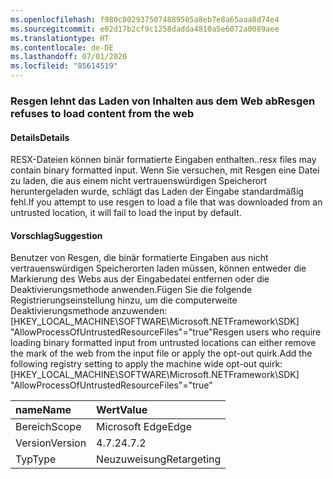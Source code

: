 ```yaml
---
ms.openlocfilehash: f980c8029375074889505a8eb7e8a65aaa8d74e4
ms.sourcegitcommit: e02d17b2cf9c1258dadda4810a5e6072a0089aee
ms.translationtype: HT
ms.contentlocale: de-DE
ms.lasthandoff: 07/01/2020
ms.locfileid: "85614519"
---
```

### <a name="resgen-refuses-to-load-content-from-the-web"></a><span data-ttu-id="2b2b3-101">Resgen lehnt das Laden von Inhalten aus dem Web ab</span><span class="sxs-lookup"><span data-stu-id="2b2b3-101">Resgen refuses to load content from the web</span></span>

#### <a name="details"></a><span data-ttu-id="2b2b3-102">Details</span><span class="sxs-lookup"><span data-stu-id="2b2b3-102">Details</span></span>

<span data-ttu-id="2b2b3-103">RESX-Dateien können binär formatierte Eingaben enthalten.</span><span class="sxs-lookup"><span data-stu-id="2b2b3-103">.resx files may contain binary formatted input.</span></span> <span data-ttu-id="2b2b3-104">Wenn Sie versuchen, mit Resgen eine Datei zu laden, die aus einem nicht vertrauenswürdigen Speicherort heruntergeladen wurde, schlägt das Laden der Eingabe standardmäßig fehl.</span><span class="sxs-lookup"><span data-stu-id="2b2b3-104">If you attempt to use resgen to load a file that was downloaded from an untrusted location, it will fail to load the input by default.</span></span>

#### <a name="suggestion"></a><span data-ttu-id="2b2b3-105">Vorschlag</span><span class="sxs-lookup"><span data-stu-id="2b2b3-105">Suggestion</span></span>

<span data-ttu-id="2b2b3-106">Benutzer von Resgen, die binär formatierte Eingaben aus nicht vertrauenswürdigen Speicherorten laden müssen, können entweder die Markierung des Webs aus der Eingabedatei entfernen oder die Deaktivierungsmethode anwenden.Fügen Sie die folgende Registrierungseinstellung hinzu, um die computerweite Deaktivierungsmethode anzuwenden: [HKEY_LOCAL_MACHINE\SOFTWARE\Microsoft.NETFramework\SDK] &quot;AllowProcessOfUntrustedResourceFiles&quot;=&quot;true&quot;</span><span class="sxs-lookup"><span data-stu-id="2b2b3-106">Resgen users who require loading binary formatted input from untrusted locations can either remove the mark of the web from the input file or apply the opt-out quirk.Add the following registry setting to apply the machine wide opt-out quirk: [HKEY_LOCAL_MACHINE\SOFTWARE\Microsoft.NETFramework\SDK] &quot;AllowProcessOfUntrustedResourceFiles&quot;=&quot;true&quot;</span></span>

| <span data-ttu-id="2b2b3-107">name</span><span class="sxs-lookup"><span data-stu-id="2b2b3-107">Name</span></span>    | <span data-ttu-id="2b2b3-108">Wert</span><span class="sxs-lookup"><span data-stu-id="2b2b3-108">Value</span></span>       |
|:--------|:------------|
| <span data-ttu-id="2b2b3-109">Bereich</span><span class="sxs-lookup"><span data-stu-id="2b2b3-109">Scope</span></span>   | <span data-ttu-id="2b2b3-110">Microsoft Edge</span><span class="sxs-lookup"><span data-stu-id="2b2b3-110">Edge</span></span>        |
| <span data-ttu-id="2b2b3-111">Version</span><span class="sxs-lookup"><span data-stu-id="2b2b3-111">Version</span></span> | <span data-ttu-id="2b2b3-112">4.7.2</span><span class="sxs-lookup"><span data-stu-id="2b2b3-112">4.7.2</span></span>       |
| <span data-ttu-id="2b2b3-113">Typ</span><span class="sxs-lookup"><span data-stu-id="2b2b3-113">Type</span></span>    | <span data-ttu-id="2b2b3-114">Neuzuweisung</span><span class="sxs-lookup"><span data-stu-id="2b2b3-114">Retargeting</span></span> |
